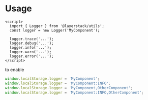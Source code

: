 <script lang="ts">
	import Preview from '$docs/Preview.svelte';
</script>

<h1>Usage</h1>

```svelte
<script>
  import { Logger } from '@layerstack/utils';
  const logger = new Logger('MyComponent');

  logger.trace('...');
  logger.debug('...');
  logger.info('...');
  logger.warn('...');
  logger.error('...');
</script>
```

to enable

```js
window.localStorage.logger = 'MyComponent';
window.localStorage.logger = 'MyComponent:INFO';
window.localStorage.logger = 'MyComponent,OtherComponent';
window.localStorage.logger = 'MyComponent:INFO,OtherComponent';
```
